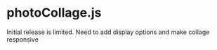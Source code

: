 # photoCollage.js

Initial release is limited.  Need to add display options and make collage responsive
